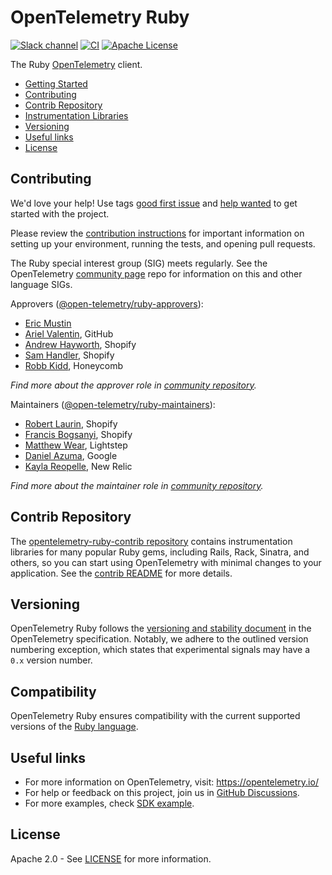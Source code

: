 # OpenTelemetry Ruby

[![Slack channel][slack-image]][slack-url]
[![CI][ci-image]][ci-image]
[![Apache License][license-image]][license-image]

The Ruby [OpenTelemetry](https://opentelemetry.io/) client.

- [Getting Started][getting-started]
- [Contributing](#contributing)
- [Contrib Repository](#contrib-repository)
- [Instrumentation Libraries][contrib-instrumentations]
- [Versioning](#versioning)
- [Useful links](#useful-links)
- [License](#license)

## Contributing

We'd love your help! Use tags [good first issue][issues-good-first-issue] and
[help wanted][issues-help-wanted] to get started with the project.

Please review the [contribution instructions](CONTRIBUTING.md) for important
information on setting up your environment, running the tests, and opening pull
requests.

The Ruby special interest group (SIG) meets regularly. See the OpenTelemetry
[community page][ruby-sig] repo for information on this and other language SIGs.

Approvers ([@open-telemetry/ruby-approvers](https://github.com/orgs/open-telemetry/teams/ruby-approvers)):

- [Eric Mustin](https://github.com/ericmustin)
- [Ariel Valentin](https://github.com/arielvalentin), GitHub
- [Andrew Hayworth](https://github.com/ahayworth), Shopify
- [Sam Handler](https://github.com/plantfansam), Shopify
- [Robb Kidd](https://github.com/robbkidd), Honeycomb

*Find more about the approver role in [community repository](https://github.com/open-telemetry/community/blob/master/community-membership.md#approver).*

Maintainers ([@open-telemetry/ruby-maintainers](https://github.com/orgs/open-telemetry/teams/ruby-maintainers)):

- [Robert Laurin](https://github.com/robertlaurin), Shopify
- [Francis Bogsanyi](https://github.com/fbogsany), Shopify
- [Matthew Wear](https://github.com/mwear), Lightstep
- [Daniel Azuma](https://github.com/dazuma), Google
- [Kayla Reopelle](https://github.com/kaylareopelle), New Relic

*Find more about the maintainer role in [community repository](https://github.com/open-telemetry/community/blob/master/community-membership.md#maintainer).*

## Contrib Repository

The [opentelemetry-ruby-contrib repository][contrib-repo] contains instrumentation libraries for many popular Ruby gems, including Rails, Rack, Sinatra, and others, so you can start using OpenTelemetry with minimal changes to your application. See the [contrib README][contrib-repo] for more details.

## Versioning

OpenTelemetry Ruby follows the [versioning and stability document][otel-versioning] in the OpenTelemetry specification. Notably, we adhere to the outlined version numbering exception, which states that experimental signals may have a `0.x` version number.

## Compatibility

OpenTelemetry Ruby ensures compatibility with the current supported versions of
the [Ruby language](https://www.ruby-lang.org/en/downloads/branches/).

## Useful links

- For more information on OpenTelemetry, visit: <https://opentelemetry.io/>
- For help or feedback on this project, join us in [GitHub Discussions][discussions-url].
- For more examples, check [SDK example][examples-github].

## License

Apache 2.0 - See [LICENSE][license-url] for more information.

[ci-image]: https://github.com/open-telemetry/opentelemetry-ruby/workflows/CI/badge.svg?event=push
[contrib-repo]: https://github.com/open-telemetry/opentelemetry-ruby-contrib
[contrib-instrumentations]: https://github.com/open-telemetry/opentelemetry-ruby-contrib/tree/main/instrumentation
[examples-github]: https://github.com/open-telemetry/opentelemetry-ruby/tree/main/examples
[getting-started]: https://opentelemetry.io/docs/languages/ruby/
[issues-good-first-issue]: https://github.com/open-telemetry/opentelemetry-ruby/issues?q=is%3Aissue+is%3Aopen+label%3A%22good+first+issue%22
[issues-help-wanted]: https://github.com/open-telemetry/opentelemetry-ruby/issues?q=is%3Aissue+is%3Aopen+label%3A%22help+wanted%22
[license-image]: https://img.shields.io/badge/license-Apache_2.0-green.svg?style=flat
[license-url]: https://github.com/open-telemetry/opentelemetry-ruby/blob/main/LICENSE
[ruby-sig]: https://github.com/open-telemetry/community#ruby-sig
[slack-image]: https://img.shields.io/badge/slack-@cncf/otel/ruby-brightgreen.svg?logo=slack
[slack-url]: https://cloud-native.slack.com/archives/C01NWKKMKMY
[discussions-url]: https://github.com/open-telemetry/opentelemetry-ruby/discussions
[otel-versioning]: https://github.com/open-telemetry/opentelemetry-specification/blob/main/specification/versioning-and-stability.md

